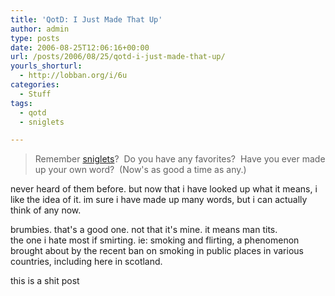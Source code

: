 ```yaml
---
title: 'QotD: I Just Made That Up'
author: admin
type: posts
date: 2006-08-25T12:06:16+00:00
url: /posts/2006/08/25/qotd-i-just-made-that-up/
yourls_shorturl:
  - http://lobban.org/i/6u
categories:
  - Stuff
tags:
  - qotd
  - sniglets

---
```

> Remember [sniglets][1]?&#160; Do you have any favorites?&#160; Have you ever made up your own word?&#160; (Now's as good a time as any.)

never heard of them before. but now that i have looked up what it means, i like the idea of it. im sure i have made up many words, but i can actually think of any now.

brumbies. that's a good one. not that it's mine. it means man tits.  
the one i hate most if smirting. ie: smoking and flirting, a phenomenon brought about by the recent ban on smoking in public places in various countries, including here in scotland.

this is a shit post

 [1]: http://en.wikipedia.org/wiki/Sniglets